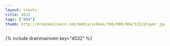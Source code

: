 ```yaml
--- 
layout: sieutv
title: 4532
tags: ["004"]
thumb: http://drainmainvein.com/media/videos/tmb/000/004/532/player.jpg
---
```

{% include drainmainvein key="4532" %} 
